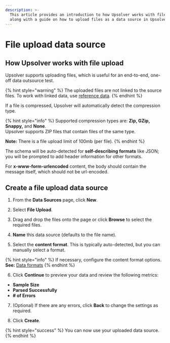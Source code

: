 ```yaml
---
description: >-
  This article provides an introduction to how Upsolver works with file uploads
  along with a guide on how to upload files as a data source in Upsolver.
---
```


# File upload data source

## How Upsolver works with file upload

Upsolver supports uploading files, which is useful for an end-to-end, one-off data outsource test. 

{% hint style="warning" %}
The uploaded files are not linked to the source files. To work with linked data, use [reference data](../administration/reference-data.md).
{% endhint %}

If a file is compressed, Upsolver will automatically detect the compression type.

{% hint style="info" %}
Supported compression types are: **Zip, GZip, Snappy,** and **None**.   
Upsolver supports ZIP files that contain files of the same type. 

**Note:** There is a file upload limit of 100mb \(per file\).
{% endhint %}

The schema will be auto-detected for **self-describing formats** like JSON; you will be prompted to add header information for other formats.

For **x-www-form-urlencoded** content, the body should contain the message itself, which should not be url-encoded.

## Create a file upload data source

1. From the **Data Sources** page, click **New**.

2. Select **File Upload**.

3. Drag and drop the files onto the page or click **Browse** to select the required files.

4. **Name** this data source \(defaults to the file name\).

5. Select the **content format**. This is typically auto-detected, but you can manually select a format. 

{% hint style="info" %}
If necessary, configure the content format options.   
**See:** [Data formats](../getting-started/glossary/data-formats.md)
{% endhint %}

6. Click **Continue** to preview your data and review the following metrics:

* **Sample Size**
* **Parsed Successfully** 
* **\# of Errors**

7. \(Optional\) If there are any errors, click **Back** to change the settings as required.

8. Click **Create**.

{% hint style="success" %}
You can now use your uploaded data source.
{% endhint %}

